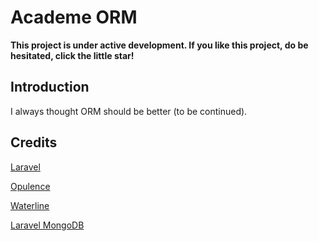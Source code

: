# Academe ORM

**This project is under active development. If you like this project, do be hesitated, click the little star!**


## Introduction

I always thought ORM should be better (to be continued).


## Credits

[Laravel](https://github.com/laravel/framework)

[Opulence](https://github.com/opulencephp/Opulence)

[Waterline](https://github.com/balderdashy/waterline)

[Laravel MongoDB](https://github.com/jenssegers/laravel-mongodb)
